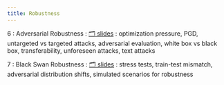 ```yaml
---
title: Robustness
---
```


6
: Adversarial Robustness
    : [🗂️ slides](https://docs.google.com/presentation/d/1HzloChC0XElQkCTI181CN6OaYcVNnB5l37sfuANkcq0/edit?usp=sharing)
: optimization pressure, PGD, untargeted vs targeted attacks, adversarial evaluation, white box vs black box, transferability, unforeseen attacks, text attacks

7
: Black Swan Robustness
  : [🗂️ slides](https://docs.google.com/presentation/d/1uW7hNstJAq7_lSyk3yP8yTSjN85itESbDHFRi1F4wiw/edit?usp=sharing)
: stress tests, train-test mismatch, adversarial distribution shifts, simulated scenarios for robustness
